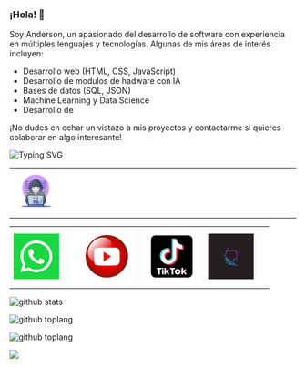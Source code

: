 <!--p align="center"><img style="width: 900px; margin: 0 auto; height: 700px; opacity: 0.5" src="imge.gif"><


[![Typing SVG](https://readme-typing-svg.herokuapp.com?font=Fira+Code&pause=1000&center=FALSO&vCenter=FALSO&multiline=true&repeat=verdadero&random=FALSO&height=500&width=435&lines=▒▒▒▒▒▒▒▒▒▒▒▒▒▒▒▒▒▒▒▒▒▒▒▒▒▒▒▒▒▒▒▒▒▒▒▒▒▒▒▒▒▒▒▒;▒▒▒▒▒▒▒▒▒▒▒▒▒▒▒▒▒▒░░░░░░░░░░▒▒▒▒▒▒▒▒▒▒▒▒▒▒▒▒;▒▒▒▒▒▒▒▒▒▒▒▒▒░░░░░░░░░░░░░░░░░░░▒▒▒▒▒▒▒▒▒▒▒▒;▒▒▒▒▒▒▒▒▒▒░░░░░░░░░░░░░░░░░░░░░░░░░▒▒▒▒▒▒▒▒▒;▒▒▒▒▒▒▒▒░░░░░░░░░░░░░░░░░░░░░░░░░░░░░▒▒▒▒▒▒▒;▒▒▒▒▒▒░░░░░░░░░░░░░░░░░░░░░░░░░░░░░░▄░░▒▒▒▒▒;▒▒▒▒▒░░░░░░░░░░░░░░░░░░░░░░░░░░░░░░██▌░░▒▒▒▒;▒▒▒▒░░░░░░░░░░░░░░░░░░░░░░░░░░░▄▄███▀░░░░▒▒▒;▒▒▒░░░░░░░░░░░░░░░░░░░░░░░░░░░█████░▄█░░░░▒▒;▒▒░░░░░░░░░░░░░░░░░░░░░░░░░░▄████████▀░░░░▒▒;▒▒░░░░░░░░░░░░░░░░░░░░░░░░▄█████████░░░░░░░▒;▒░░░░░░░░░░░░░░░░░░░░░░░░░░▄███████▌░░░░░░░▒;▒░░░░░░░░░░░░░░░░░░░░░░░░▄█████████░░░░░░░░▒;▒░░░░░░░░░░░░░░░░░░░░░▄███████████▌░░░░░░░░▒;▒░░░░░░░░░░░░░░░▄▄▄▄██████████████▌░░░░░░░░▒;▒░░░░░░░░░░░▄▄███████████████████▌░░░░░░░░░▒;▒░░░░░░░░░▄██████████████████████▌░░░░░░░░░▒;▒░░░░░░░░████████████████████████░░░░░░░░░░▒;▒█░░░░░▐██████████▌░▀▀███████████░░░░░░░░░░▒;▐██░░░▄██████████▌░░░░░░░░░▀██▐█▌░░░░░░░░░▒▒;▒██████░█████████░░░░░░░░░░░▐█▐█▌░░░░░░░░░▒▒;▒▒▀▀▀▀░░░██████▀░░░░░░░░░░░░▐█▐█▌░░░░░░░░▒▒▒;▒▒▒▒▒░░░░▐█████▌░░░░░░░░░░░░▐█▐█▌░░░░░░░▒▒▒▒;▒▒▒▒▒▒░░░░███▀██░░░░░░░░░░░░░█░█▌░░░░░░▒▒▒▒▒;▒▒▒▒▒▒▒▒░▐██░░░██░░░░░░░░▄▄████████▄▒▒▒▒▒▒▒▒;▒▒▒▒▒▒▒▒▒██▌░░░░█▄░░░░░░▄███████████████████;▒▒▒▒▒▒▒▒▒▐██▒▒░░░██▄▄███████████████████████;▒▒▒▒▒▒▒▒▒▒▐██▒▒▄████████████████████████████;▒▒▒▒▒▒▒▒▒▒▄▄████████████████████████████████;████████████████████████████████████████████)(https://git.io/typing-svg)

![Descripción de la imagen](imge.gif)/p-->


### ¡Hola! 👋

Soy Anderson, un apasionado del desarrollo de software con experiencia en múltiples lenguajes y tecnologías. Algunas de mis áreas de interés incluyen:

- Desarrollo web (HTML, CSS, JavaScript)
- Desarrollo de modulos de hadware con IA
- Bases de datos (SQL, JSON)
- Machine Learning y Data Science
- Desarrollo de 

¡No dudes en echar un vistazo a mis proyectos y contactarme si quieres colaborar en algo interesante!


<img src="http://readme-typing-svg.herokuapp.com?font=Delicious+Handrawn&pause=1000&color=F70000&width=1000&lines=Loading...............;Hola+👋👋;soy+asistente+de+Andi;que+opinas+de+tu+experiencia+x+aqui;comentanos+aqui+en+nuestras+redes+sociales+👇👇👇;no+te+pierdas+de+nuestros+nuevos+contenidos😁;aunque+no+subo+mucho+contenido+jeje;visitanos+en+WhatsApp+para+socializar😉" alt="Typing SVG" />

<table width="80%" align="center">
    <tr>
        <td width="25%"><img width="70%" src="image1.webp"></td>
        <td colspan="3" width="75%"></td>
    </tr>
</table>
<div><table width="80%" align="center><tr>
	<td width="25%"></td>
	<td width="25%"><a href="https://wa.me/51914115990?text=*Hola%20estoy%20interesado%20en%20tu%20pagina%20web*" target="blanck"><img width="80px" height="80px" src="image1.png"></td>
	<td width="25%"><a href="https://youtu.be/CEcU_fRHO9Q" target="blanck"><img width="100px" height="100px" src="image2.jfif"></td>
	<td width="25%"><a href="https://www.tiktok.com/@andi94228?_r=1&_d=e4mah26d0icfl3&language=es&sec_uid=MS4wLjABAAAAWpV9mBNSPYhrLAgp4qPARxi56aPlDUC5gP0lTK_SUk2OK1nfLZvPQmAT2yBg_-uI&share_author_id=7113806546077172741&source=h5_m&u_code=e2e32cl2j4ff15&timestamp=1680752670&user_id=7113806546077172741&sec_user_id=MS4wLjABAAAAWpV9mBNSPYhrLAgp4qPARxi56aPlDUC5gP0lTK_SUk2OK1nfLZvPQmAT2yBg_-uI&utm_source=copy&utm_campaign=client_share&utm_medium=android&share_iid=7213403748473865989&share_link_id=fe2b9dcd-a891-40e5-8466-11752af987c4&share_app_id=1233&ugbiz_name=Account&ug_btm=b8727" target="blanck"><img width="100px" height="100px" src="image3.png"></td>
	<td width="25%"><a href="https://github.com/Andiquis" target="blanck"><img width="80px" height="80px" src="image4.jfif"></td></tr></table>
</div>

![github stats](https://github-readme-stats.vercel.app/api?username=Andiquis&show_icons=true&theme=chartreuse-dark)

![github toplang](https://github-readme-stats.vercel.app/api/top-langs/?username=Andiquis&layout=compact&theme=chartreuse-dark)

![github toplang](https://github-profile-trophy.vercel.app/?username=Andiquis&theme=monokai)

    
<a href="https://wa.me/51942287756"><img src="https://img.shields.io/badge/Consultas%20escribeme%20a%20mi%20WhatsApp-25D366?style=for-the-badge&logo=whatsapp&logoColor=white" /></a>

